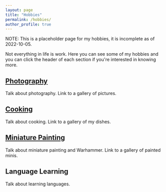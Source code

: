 ```yaml
---
layout: page
title: "Hobbies"
permalink: /hobbies/
author_profile: true
---
```


NOTE: This is a placeholder page for my hobbies, it is incomplete as of 2022-10-05.

Not everything in life is work.
Here you can see some of my hobbies and you can click the header of each section if you're interested in knowing more.

## [Photography](.)

Talk about photography. Link to a gallery of pictures.


## [Cooking](.)

Talk about cooking. Link to a gallery of my dishes.


## [Miniature Painting](.)

Talk about miniature painting and Warhammer. Link to a gallery of painted minis.


## Language Learning

Talk about learning languages.


